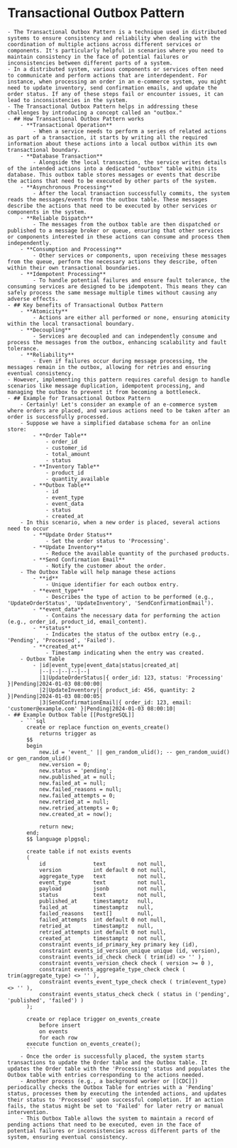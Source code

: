 # Transactional Outbox Pattern
	- The Transactional Outbox Pattern is a technique used in distributed systems to ensure consistency and reliability when dealing with the coordination of multiple actions across different services or components. It's particularly helpful in scenarios where you need to maintain consistency in the face of potential failures or inconsistencies between different parts of a system.
	- In a distributed system, various components or services often need to communicate and perform actions that are interdependent. For instance, when processing an order in an e-commerce system, you might need to update inventory, send confirmation emails, and update the order status. If any of these steps fail or encounter issues, it can lead to inconsistencies in the system.
	- The Transactional Outbox Pattern helps in addressing these challenges by introducing a concept called an "outbox."
	- ## How Transactional Outbox Pattern works
		- **Transactional Operation**
			- When a service needs to perform a series of related actions as part of a transaction, it starts by writing all the required information about these actions into a local outbox within its own transactional boundary.
		- **Database Transaction**
			- Alongside the local transaction, the service writes details of the intended actions into a dedicated "outbox" table within its database. This outbox table stores messages or events that describe the actions that need to be executed by other parts of the system.
		- **Asynchronous Processing**
			- After the local transaction successfully commits, the system reads the messages/events from the outbox table. These messages describe the actions that need to be executed by other services or components in the system.
		- **Reliable Dispatch**
			- The messages from the outbox table are then dispatched or published to a message broker or queue, ensuring that other services or components interested in these actions can consume and process them independently.
		- **Consumption and Processing**
			- Other services or components, upon receiving these messages from the queue, perform the necessary actions they describe, often within their own transactional boundaries.
		- **Idempotent Processing**
			- To handle potential failures and ensure fault tolerance, the consuming services are designed to be idempotent. This means they can safely process the same message multiple times without causing any adverse effects.
	- ## Key benefits of Transactional Outbox Pattern
		- **Atomicity**
			- Actions are either all performed or none, ensuring atomicity within the local transactional boundary.
		- **Decoupling**
			- Services are decoupled and can independently consume and process the messages from the outbox, enhancing scalability and fault tolerance.
		- **Reliability**
			- Even if failures occur during message processing, the messages remain in the outbox, allowing for retries and ensuring eventual consistency.
	- However, implementing this pattern requires careful design to handle scenarios like message duplication, idempotent processing, and managing the outbox to prevent it from becoming a bottleneck.
	- ## Example for Transactional Outbox Pattern
		- Certainly! Let's consider an example of an e-commerce system where orders are placed, and various actions need to be taken after an order is successfully processed.
		- Suppose we have a simplified database schema for an online store:
			- **Order Table**
				- order_id
				- customer_id
				- total_amount
				- status
			- **Inventory Table**
				- product_id
				- quantity_available
			- **Outbox Table**
				- id
				- event_type
				- event_data
				- status
				- created_at
		- In this scenario, when a new order is placed, several actions need to occur
			- **Update Order Status**
				- Set the order status to 'Processing'.
			- **Update Inventory**
				- Reduce the available quantity of the purchased products.
			- **Send Confirmation Email**
				- Notify the customer about the order.
		- The Outbox Table will help manage these actions
			- **id**
				- Unique identifier for each outbox entry.
			- **event_type**
				- Describes the type of action to be performed (e.g., 'UpdateOrderStatus', 'UpdateInventory', 'SendConfirmationEmail').
			- **event_data**
				- Contains the necessary data for performing the action (e.g., order_id, product_id, email_content).
			- **status**
				- Indicates the status of the outbox entry (e.g., 'Pending', 'Processed', 'Failed').
			- **created_at**
				- Timestamp indicating when the entry was created.
		- Outbox Table
			- |id|event_type|event_data|status|created_at|
			  |--|--|--|--|--|
			  |1|UpdateOrderStatus|{ order_id: 123, status: 'Processing' }|Pending|2024-01-03 08:00:00|
			  |2|UpdateInventory|{ product_id: 456, quantity: 2 }|Pending|2024-01-03 08:00:05|
			  |3|SendConfirmationEmail|{ order_id: 123, email: 'customer@example.com' }|Pending|2024-01-03 08:00:10|
	- ## Example Outbox Table [[PostgreSQL]]
		- ```sql
		  create or replace function on_events_create()
		      returns trigger as
		  $$
		  begin
		      new.id = 'event_' || gen_random_ulid(); -- gen_random_uuid() or gen_random_ulid()
		      new.version = 0;
		      new.status = 'pending';
		      new.published_at = null;
		      new.failed_at = null;
		      new.failed_reasons = null;
		      new.failed_attempts = 0;
		      new.retried_at = null;
		      new.retried_attempts = 0;
		      new.created_at = now();
		  
		      return new;
		  end;
		  $$ language plpgsql;
		  
		  create table if not exists events
		  (
		      id               text          not null,
		      version          int default 0 not null,
		      aggregate_type   text          not null,
		      event_type       text          not null,
		      payload          jsonb         not null,
		      status           text          not null,
		      published_at     timestamptz   null,
		      failed_at        timestamptz   null,
		      failed_reasons   text[]        null,
		      failed_attempts  int default 0 not null,
		      retried_at       timestamptz   null,
		      retried_attempts int default 0 not null,
		      created_at       timestamptz   not null,
		      constraint events_id_primary_key primary key (id),
		      constraint events_id_version_unique unique (id, version),
		      constraint events_id_check check ( trim(id) <> '' ),
		      constraint events_version_check check ( version >= 0 ),
		      constraint events_aggregate_type_check check ( trim(aggregate_type) <> '' ),
		      constraint events_event_type_check check ( trim(event_type) <> '' ),
		      constraint events_status_check check ( status in ('pending', 'published', 'failed') )
		  );
		  
		  create or replace trigger on_events_create
		      before insert
		      on events
		      for each row
		  execute function on_events_create();
		  ```
		- Once the order is successfully placed, the system starts transactions to update the Order table and the Outbox table. It updates the Order table with the 'Processing' status and populates the Outbox table with entries corresponding to the actions needed.
		- Another process (e.g., a background worker or [[CDC]]) periodically checks the Outbox Table for entries with a 'Pending' status, processes them by executing the intended actions, and updates their status to 'Processed' upon successful completion. If an action fails, the status might be set to 'Failed' for later retry or manual intervention.
		- This Outbox Table allows the system to maintain a record of pending actions that need to be executed, even in the face of potential failures or inconsistencies across different parts of the system, ensuring eventual consistency.